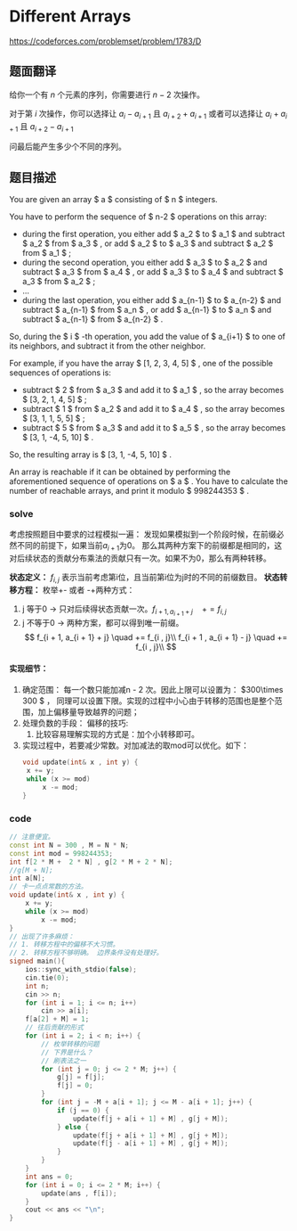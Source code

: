 # Different Arrays
https://codeforces.com/problemset/problem/1783/D

## 题面翻译

给你一个有 $n$ 个元素的序列，你需要进行 $n-2$ 次操作。

对于第 $i$ 次操作，你可以选择让 $a_i-a_{i+1}$ 且 $a_{i+2}+a_{i+1}$ 或者可以选择让 $a_i+a_{i+1}$ 且 $a_{i+2}-a_{i+1}$

问最后能产生多少个不同的序列。

## 题目描述

You are given an array $ a $ consisting of $ n $ integers.

You have to perform the sequence of $ n-2 $ operations on this array:

- during the first operation, you either add $ a_2 $ to $ a_1 $ and subtract $ a_2 $ from $ a_3 $ , or add $ a_2 $ to $ a_3 $ and subtract $ a_2 $ from $ a_1 $ ;
- during the second operation, you either add $ a_3 $ to $ a_2 $ and subtract $ a_3 $ from $ a_4 $ , or add $ a_3 $ to $ a_4 $ and subtract $ a_3 $ from $ a_2 $ ;
- ...
- during the last operation, you either add $ a_{n-1} $ to $ a_{n-2} $ and subtract $ a_{n-1} $ from $ a_n $ , or add $ a_{n-1} $ to $ a_n $ and subtract $ a_{n-1} $ from $ a_{n-2} $ .

So, during the $ i $ -th operation, you add the value of $ a_{i+1} $ to one of its neighbors, and subtract it from the other neighbor.

For example, if you have the array $ [1, 2, 3, 4, 5] $ , one of the possible sequences of operations is:

- subtract $ 2 $ from $ a_3 $ and add it to $ a_1 $ , so the array becomes $ [3, 2, 1, 4, 5] $ ;
- subtract $ 1 $ from $ a_2 $ and add it to $ a_4 $ , so the array becomes $ [3, 1, 1, 5, 5] $ ;
- subtract $ 5 $ from $ a_3 $ and add it to $ a_5 $ , so the array becomes $ [3, 1, -4, 5, 10] $ .

So, the resulting array is $ [3, 1, -4, 5, 10] $ .

An array is reachable if it can be obtained by performing the aforementioned sequence of operations on $ a $ . You have to calculate the number of reachable arrays, and print it modulo $ 998244353 $ .

### solve

考虑按照题目中要求的过程模拟一遍： 发现如果模拟到一个阶段时候，在前缀必然不同的前提下，如果当前$a_{i + 1}$为0。 那么其两种方案下的前缀都是相同的，这对后续状态的贡献分布乘法的贡献只有一次。如果不为0，那么有两种转移。

**状态定义：**
$f_{i , j}$ 表示当前考虑第i位，且当前第i位为j时的不同的前缀数目。
**状态转移方程：**
枚举+- 或者 -+两种方式：
1. j 等于0 -> 只对后续得状态贡献一次。$f_{i + 1 , a_{i + 1} + j} \quad += f_{i , j}$
2. j 不等于0 -> 两种方案，都可以得到唯一前缀。 
   $$
   f_{i + 1, a_{i + 1} + j} \quad += f_{i , j}\\
   f_{i + 1 , a_{i + 1} - j} \quad += f_{i , j}\\
   $$
#### 实现细节：
1. 确定范围：
   每一个数只能加减n -  2 次。因此上限可以设置为： $300\times 300 $ ， 同理可以设置下限。实现的过程中小心由于转移的范围也是整个范围，加上偏移量导致越界的问题；
2. 处理负数的手段： 偏移的技巧:
   1. 比较容易理解实现的方式是：加个小转移即可。
3. 实现过程中，若要减少常数。对加减法的取mod可以优化。如下：
   ```cpp
   void update(int& x , int y) {
   	x += y;
   	while (x >= mod)
   		x -= mod;
   }
   ```
### code
```cpp
// 注意便宜。
const int N = 300 , M = N * N;
const int mod = 998244353;
int f[2 * M +  2 * N] , g[2 * M + 2 * N];
//g[M + N];
int a[N];
// 卡一点点常数的方法。
void update(int& x , int y) {
	x += y;
	while (x >= mod)
		x -= mod;
}
// 出现了许多麻烦：
// 1. 转移方程中的偏移不大习惯。
// 2. 转移方程不够明确。 边界条件没有处理好。
signed main(){
	ios::sync_with_stdio(false);
	cin.tie(0);
	int n;
	cin >> n;
	for (int i = 1; i <= n; i++)
		cin >> a[i];
	f[a[2] + M] = 1;
	// 往后贡献的形式
	for (int i = 2; i < n; i++) {
		// 枚举转移的问题
		// 下界是什么？
		// 刷表法之一
		for (int j = 0; j <= 2 * M; j++) {
			g[j] = f[j];
			f[j] = 0;
		}
		for (int j = -M + a[i + 1]; j <= M - a[i + 1]; j++) {
			if (j == 0) {
				update(f[j + a[i + 1] + M] , g[j + M]);
			} else {
				update(f[j + a[i + 1] + M] , g[j + M]);
				update(f[j - a[i + 1] + M] , g[j + M]);
			}
		}
	}
	int ans = 0;
	for (int i = 0; i <= 2 * M; i++) {
		update(ans , f[i]);
	}
	cout << ans << "\n";
}
```